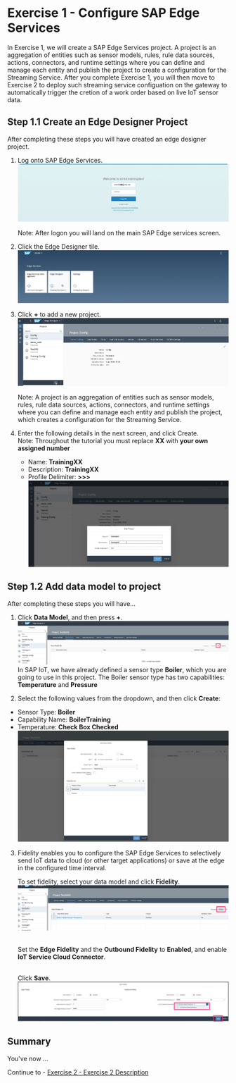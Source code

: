 # Exercise 1 - Configure SAP Edge Services

In Exercise 1, we will create a SAP Edge Services project.  A project is an aggregation of entities such as sensor models, rules, rule data sources, actions, connectors, and runtime settings where you can define and manage each entity and publish the project to create a configuration for the Streaming Service.      After you complete Exercise 1, you will then move to Exercise 2 to deploy such streaming service configuation on the gateway to automatically trigger the cretion of a work order based on live IoT sensor data.

## Step 1.1 Create an Edge Designer Project

After completing these steps you will have created an edge designer project.

1. Log onto SAP Edge Services.
<br>![](/exercises/ex1/images/Ex1_Step1_1.png)

   Note: After logon you will land on the main SAP Edge services screen.

2. Click the Edge Designer tile.
<br>![](/exercises/ex1/images/Ex1_Step1_2.png)

3. Click __+__ to add a new project.
<br>![](/exercises/ex1/images/Ex1_Step1_3.png)

   Note: A project is an aggregation of entities such as sensor models, rules, rule data sources, actions, connectors, and runtime settings where you can define and manage each entity and publish the project, which creates a configuration for the Streaming Service.

4. Enter the following details in the next screen, and click Create.
<br>Note: Throughout the tutorial you must replace __XX__ with __your own assigned number__<br>
   - Name: __TrainingXX__
   - Description: __TrainingXX__
   - Profile Delimiter: __>>>__
<br>![](/exercises/ex1/images/Ex1_Step1_4.png)

## Step 1.2 Add data model to project

After completing these steps you will have...

1.	Click __Data Model__, and then press __+__.
<br>![](/exercises/ex1/images/Ex1_Step2_1.png)
In SAP IoT, we have already defined a sensor type __Boiler__, which you are going to use in this project. The Boiler sensor type has two capabilities: __Temperature__ and __Pressure__

2.	Select the following values from the dropdown, and then click __Create__:
   - Sensor Type: __Boiler__
   - Capability Name: __BoilerTraining__
   - Temperature: __Check Box Checked__
<br>![](/exercises/ex1/images/Ex1_Step2_2.png)

3. Fidelity enables you to configure the SAP Edge Services to selectively send IoT data to cloud (or other target applications) or save at the edge in the configured time interval.

   To set fidelity, select your data model and click __Fidelity__.
<br>![](/exercises/ex1/images/Ex1_Step2_3_1.png)

   <br>Set the __Edge Fidelity__ and the __Outbound Fidelity__ to __Enabled__, and enable __IoT Service Cloud Connector__.

   <br>Click __Save__.
<br>![](/exercises/ex1/images/Ex1_Step2_3_2.png)   

## Summary

You've now ...

Continue to - [Exercise 2 - Exercise 2 Description](../ex2/README.md)

